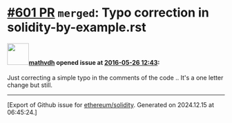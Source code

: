 # [\#601 PR](https://github.com/ethereum/solidity/pull/601) `merged`: Typo correction in solidity-by-example.rst

#### <img src="https://avatars.githubusercontent.com/u/383344?v=4" width="50">[mathvdh](https://github.com/mathvdh) opened issue at [2016-05-26 12:43](https://github.com/ethereum/solidity/pull/601):

Just correcting a simple typo in the comments of the code .. It's a one letter change but still.





-------------------------------------------------------------------------------



[Export of Github issue for [ethereum/solidity](https://github.com/ethereum/solidity). Generated on 2024.12.15 at 06:45:24.]
